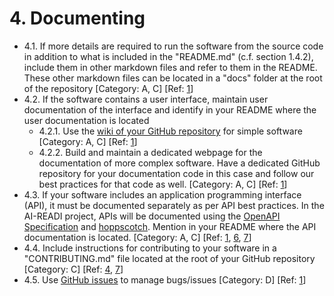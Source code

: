 # 4. Documenting

* 4.1. If more details are required to run the software from the source code in addition to what is included in the "README.md" (c.f. section 1.4.2), include them in other markdown files and refer to them in the README. These other markdown files can be located in a "docs" folder at the root of the repository [Category: A, C] [Ref: [1](https://github.com/AI-READI/software-development-best-practices/blob/code-development/main/software-development-best-practices-for-ai-readi/overview-and-resources.md#user-content-1)]
* 4.2. If the software contains a user interface, maintain user documentation of the interface and identify in your README where the user documentation is located
   * 4.2.1. Use the [wiki of your GitHub repository](https://docs.github.com/en/communities/documenting-your-project-with-wikis/about-wikis) for simple software [Category: A, C] [Ref: [1](https://github.com/AI-READI/software-development-best-practices/blob/code-development/main/software-development-best-practices-for-ai-readi/overview-and-resources.md#user-content-1)]
   * 4.2.2. Build and maintain a dedicated webpage for the documentation of more complex software. Have a dedicated GitHub repository for your documentation code in this case and follow our best practices for that code as well. [Category: A, C] [Ref: [1](https://github.com/AI-READI/software-development-best-practices/blob/code-development/main/software-development-best-practices-for-ai-readi/overview-and-resources.md#user-content-1)]
* 4.3. If your software includes an application programming interface (API), it must be documented separately as per API best practices. In the AI-READI project, APIs will be documented using the [OpenAPI Specification](https://swagger.io/specification/) and [hoppscotch](https://hoppscotch.io/). Mention in your README where the API documentation is located. [Category: A, C] [Ref: [1](https://github.com/AI-READI/software-development-best-practices/blob/code-development/main/software-development-best-practices-for-ai-readi/overview-and-resources.md#user-content-1), [6](https://github.com/AI-READI/software-development-best-practices/blob/code-development/main/software-development-best-practices-for-ai-readi/overview-and-resources.md#user-content-6), [7](https://github.com/AI-READI/software-development-best-practices/blob/code-development/main/software-development-best-practices-for-ai-readi/overview-and-resources.md#user-content-7)]
* 4.4. Include instructions for contributing to your software in a "CONTRIBUTING.md" file located at the root of your GitHub repository [Category: C] [Ref: [4](https://github.com/AI-READI/software-development-best-practices/blob/code-development/main/software-development-best-practices-for-ai-readi/overview-and-resources.md#user-content-4), [7](https://github.com/AI-READI/software-development-best-practices/blob/code-development/main/software-development-best-practices-for-ai-readi/overview-and-resources.md#user-content-7)]
* 4.5. Use [GitHub issues](https://docs.github.com/en/issues/tracking-your-work-with-issues/about-issues) to manage bugs/issues [Category: D] [Ref: [1](https://github.com/AI-READI/software-development-best-practices/blob/code-development/main/software-development-best-practices-for-ai-readi/overview-and-resources.md#user-content-1)]
